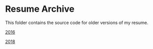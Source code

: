 # Resume Archive

This folder contains the source code for older versions of my resume.

[2016](https://github.com/Diksha-Rathi/Resume-LaTeX/blob/master/Archive/2016/Resume.pdf)

[2018](https://github.com/Diksha-Rathi/Resume-LaTeX/blob/master/Archive/2018/Resume.pdf)
